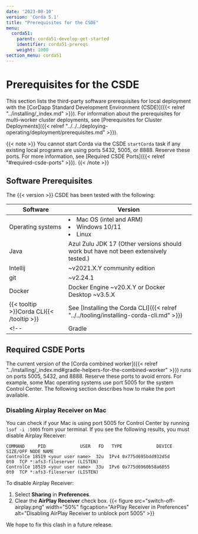 ```yaml
---
date: '2023-08-10'
version: 'Corda 5.1'
title: "Prerequisites for the CSDE"
menu:
  corda51:
    parent: corda51-develop-get-started
    identifier: corda51-prereqs
    weight: 1000
section_menu: corda51
---
```

# Prerequisites for the CSDE
This section lists the third-party software prerequisites for local deployment with the [CorDapp Standard Development Environment (CSDE)]({{< relref "../installing/_index.md" >}}).
For information about the prerequisites for multi-worker cluster deployments, see [Prerequisites for Cluster Deployments]({{< relref "../../../deploying-operating/deployment/prerequisites.md" >}}).

{{< note >}}
You cannot start Corda via the CSDE `startCorda` task if any existing local programs are using ports 5432, 5005, or 8888. Reserve these ports. For more information, see [Required CSDE Ports]({{< relref "#required-csde-ports" >}}). 
{{< /note >}}

## Software Prerequisites

The {{< version >}} CSDE has been tested with the following:

| Software          | Version                                                                             |
| ----------------- | ----------------------------------------------------------------------------------- |
| Operating systems | <li>Mac OS (intel and ARM)</li><li>Windows 10/11</li><li>Linux</li>                 |
| Java              | Azul Zulu JDK 17 (Other versions should work but have not been extensively tested.) |
| Intellij          | ~v2021.X.Y community edition                                                        |
| git               | ~v2.24.1                                                                            |
| Docker            | Docker Engine ~v20.X.Y or Docker Desktop ~v3.5.X                                    |
| {{< tooltip >}}Corda CLI{{< /tooltip >}}         | See [Installing the Corda CLI]({{< relref "../../tooling/installing-corda-cli.md" >}})        |
<!--| Gradle |  7.0+   |-->

<!--## Hardware prerequisites

Most of the computers that we use to develop, build, and test Corda 5 have:

| Hardware  | Description                        |
| --------- | ---------------------------------- |
| CPU       | Gen 9 Intel (6 cores / 12 threads) |
| RAM       | 32GiB                              |
| Hard disk | At least 30GiB.                    |

These are not minimum specifications.
This what is known to work with the code as of Developer Preview 2.-->

## Required CSDE Ports

The current version of the [Corda combined worker]({{< relref "../installing/_index.md#gradle-helpers-for-the-combined-worker" >}}) runs on ports 5005, 5432, and 8888. Reserve these ports to avoid errors. For example, some Mac operating systems use port 5005 for the system Control Center. The following section describes how to make the port available.

### Disabling Airplay Receiver on Mac

You can check if your Mac is using port 5005 for Control Center by running `lsof -i :5005` from your terminal. If you see the following results, you must disable Airplay Receiver:

```shell
COMMAND     PID             USER   FD   TYPE             DEVICE SIZE/OFF NODE NAME
ControlCe 18519 <your user name>  32u  IPv4 0x775d695bdd932d5d      0t0  TCP *:afs3-fileserver (LISTEN)
ControlCe 18519 <your user name>  33u  IPv6 0x775d6960b58a6055      0t0  TCP *:afs3-fileserver (LISTEN)
```
To disable Airplay Receiver:
1. Select **Sharing** in **Preferences**.
2. Clear the **AirPlay Receiver** check box.
   {{< figure src="switch-off-airplay.png" width="50%" figcaption="AirPlay Receiver in Preferences" alt="Disabling AirPlay Receiver to unblock port 5005" >}}

We hope to fix this clash in a future release.
